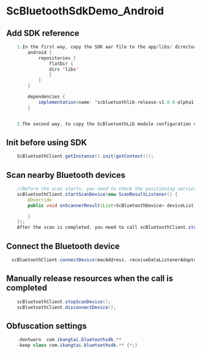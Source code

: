 # ScBluetoothSdkDemo_Android

## Add SDK reference
```java
    1.In the first way, copy the SDK aar file to the app/libs/ directory of the project, then configure gradle
        android {
            repositories {
                flatDir {
                dirs 'libs'
                }
            }
        }

        dependencies {
            implementation(name: 'scbluetoothlib-release-v1.0.0-alpha1', ext: 'aar')
        }


    2.The second way, to copy the ScBluetoothLib module configuration of Demo to the project, and then add implementation project(':ScBluetoothLib') to gradle dependencies
```
## Init before using SDK
```java
    ScBluetoothClient.getInstance().init(getContext());
```
## Scan nearby Bluetooth devices
```java
    //Before the scan starts, you need to check the positioning service switch above 6.0, the positioning authority of the system above 6.0, and the Bluetooth switch
    scBluetoothClient.startScanDevice(new ScanResultListener() {
        @Override
        public void onScannerResult(List<ScBluetoothDevice> deviceList) {

        }
    });
    After the scan is completed, you need to call scBluetoothClient.stopScanDevice()
```
## Connect the Bluetooth device
```java
  scBluetoothClient.connectDevice(macAddress, receiveDataListenerAdapter);
```
## Manually release resources when the call is completed
```java
    scBluetoothClient.stopScanDevice();
    scBluetoothClient.disconnectDevice();
```
## Obfuscation settings
```java
    -dontwarn  com.ikangtai.bluetoothsdk.**
    -keep class com.ikangtai.bluetoothsdk.** {*;}
```
